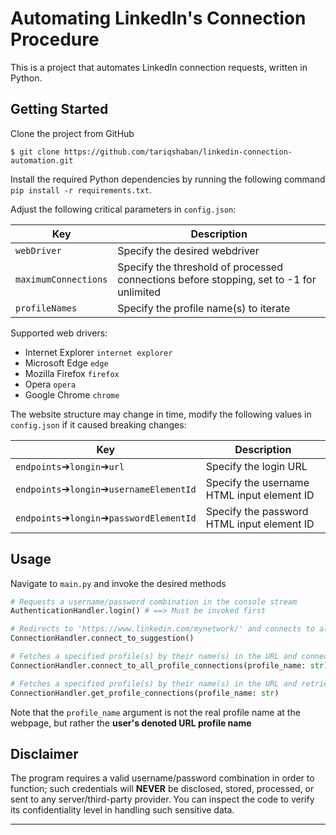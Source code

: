 Automating LinkedIn's Connection Procedure
==============================
This is a project that automates LinkedIn connection requests, written in Python.


Getting Started
------------
Clone the project from GitHub

`$ git clone https://github.com/tariqshaban/linkedin-connection-automation.git`

Install the required Python dependencies by running the following command `pip install -r requirements.txt`.

Adjust the following critical parameters in `config.json`:

| Key                  | Description                                                                             |
|----------------------|-----------------------------------------------------------------------------------------|
| `webDriver`          | Specify the desired webdriver                                                           |
| `maximumConnections` | Specify the threshold of processed connections before stopping, set to -1 for unlimited |
| `profileNames`       | Specify the profile name(s) to iterate                                                  |

Supported web drivers:

* Internet Explorer `internet explorer`
* Microsoft Edge `edge`
* Mozilla Firefox `firefox`
* Opera `opera`
* Google Chrome `chrome`

The website structure may change in time, modify the following values in `config.json` if it caused breaking changes:

| Key                                                    | Description                                |
|--------------------------------------------------------|--------------------------------------------|
| `endpoints`&#10132;`longin`&#10132;`url`               | Specify the login URL                      |
| `endpoints`&#10132;`longin`&#10132;`usernameElementId` | Specify the username HTML input element ID |
| `endpoints`&#10132;`longin`&#10132;`passwordElementId` | Specify the password HTML input element ID |

Usage
------------

Navigate to `main.py` and invoke the desired methods

``` python
# Requests a username/password combination in the console stream
AuthenticationHandler.login() # ==> Must be invoked first

# Redirects to 'https://www.linkedin.com/mynetwork/' and connects to all profiles under the 'More suggestions for you' section
ConnectionHandler.connect_to_suggestion()

# Fetches a specified profile(s) by their name(s) in the URL and connects to all of their connections
ConnectionHandler.connect_to_all_profile_connections(profile_name: str)

# Fetches a specified profile(s) by their name(s) in the URL and retrieves all of their connections
ConnectionHandler.get_profile_connections(profile_name: str)
```

Note that the `profile_name` argument is not the real profile name at the webpage, but rather the **user's denoted URL
profile name**

Disclaimer
------------

The program requires a valid username/password combination in order to function; such credentials will **NEVER** be
disclosed, stored, processed, or sent to any server/third-party provider. You can inspect the code to verify its
confidentiality level in handling such sensitive data.

--------